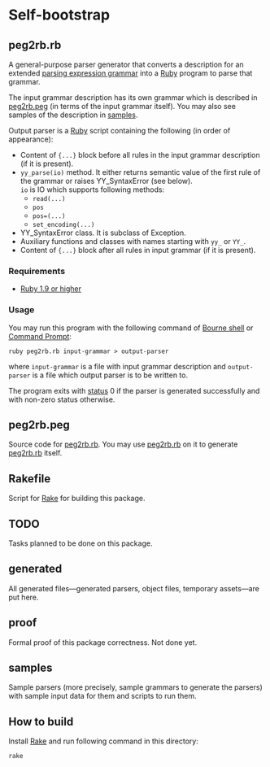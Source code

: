 Self-bootstrap
==============

<a id="peg2rb.rb"/> peg2rb.rb
-----------------------------

A general-purpose parser generator that converts a description for an extended [parsing expression grammar](http://en.wikipedia.org/wiki/Parsing_expression_grammar) into a [Ruby](http://ruby-lang.org) program to parse that grammar.

The input grammar description has its own grammar which is described in [peg2rb.peg](#peg2rb.peg) (in terms of the input grammar itself). You may also see samples of the description in [samples](#samples).

Output parser is a [Ruby](http://ruby-lang.org) script containing the following (in order of appearance):
* Content of `{...}` block before all rules in the input grammar description (if it is present).
* `yy_parse(io)` method. It either returns semantic value of the first rule of the grammar or raises YY_SyntaxError (see below).<br/>
  `io` is IO which supports following methods:
  * `read(...)`
  * `pos`
  * `pos=(...)`
  * `set_encoding(...)`
* YY_SyntaxError class. It is subclass of Exception.
* Auxiliary functions and classes with names starting with `yy_` or `YY_`.
* Content of `{...}` block after all rules in input grammar (if it is present).

### Requirements ###

* [Ruby 1.9 or higher](http://ruby-lang.org)

### Usage ###

You may run this program with the following command of [Bourne shell](http://en.wikipedia.org/wiki/Bourne_shell) or [Command Prompt](http://en.wikipedia.org/wiki/CMD.EXE_%28Windows%29):

    ruby peg2rb.rb input-grammar > output-parser

where `input-grammar` is a file with input grammar description and `output-parser` is a file which output parser is to be written to.

The program exits with [status](http://en.wikipedia.org/wiki/Exit_status) 0 if the parser is generated successfully and with non-zero status otherwise.

<a id="peg2rb.peg"/> peg2rb.peg
-------------------------------

Source code for [peg2rb.rb](#peg2rb.rb). You may use [peg2rb.rb](#peg2rb.rb) on it to generate [peg2rb.rb](#peg2rb.rb) itself.

Rakefile
--------

Script for [Rake](http://rake.rubyforge.org/) for building this package.

TODO
----

Tasks planned to be done on this package.

generated
---------

All generated files—generated parsers, object files, temporary assets—are put here.

proof
-----

Formal proof of this package correctness. Not done yet.

<a id="samples"/> samples
-------------------------

Sample parsers (more precisely, sample grammars to generate the parsers) with sample input data for them and scripts to run them.

How to build
------------

Install [Rake](http://rake.rubyforge.org/) and run following command in this directory:

    rake
